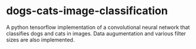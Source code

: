 # dogs-cats-image-classification
A python tensorflow implementation of a convolutional neural network that classifies dogs and cats in images. 
Data augumentation and various filter sizes are also implemented.
